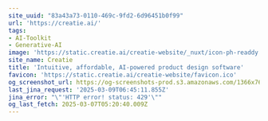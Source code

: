 ```yaml
---
site_uuid: "83a43a73-0110-469c-9fd2-6d96451b0f99"
url: 'https://creatie.ai/'
tags:
- AI-Toolkit
- Generative-AI
image: 'https://static.creatie.ai/creatie-website/_nuxt/icon-ph-readdy.dYZwGa4B.svg'
site_name: Creatie
title: 'Intuitive, affordable, AI-powered product design software'
favicon: 'https://static.creatie.ai/creatie-website/favicon.ico'
og_screenshot_url: https://og-screenshots-prod.s3.amazonaws.com/1366x768/80/false/a8c6bfdc4fe583a8ac584cd647cef75572b07e82fff4b1188bef9e5dcccc084b.jpeg
last_jina_request: '2025-03-09T06:45:11.855Z'
jina_error: "\"'HTTP error! status: 429'\""
og_last_fetch: 2025-03-07T05:20:40.009Z
---
```


